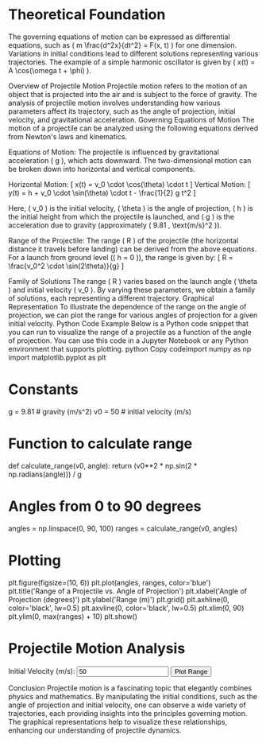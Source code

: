 # Theoretical Foundation

The governing equations of motion can be expressed as differential equations, such as \( m \frac{d^2x}{dt^2} = F(x, t) \) for one dimension. Variations in initial conditions lead to different solutions representing various trajectories. The example of a simple harmonic oscillator is given by \( x(t) = A \cos(\omega t + \phi) \).

Overview of Projectile Motion
Projectile motion refers to the motion of an object that is projected into the air and is subject to the force of gravity. The analysis of projectile motion involves understanding how various parameters affect its trajectory, such as the angle of projection, initial velocity, and gravitational acceleration.
Governing Equations of Motion
The motion of a projectile can be analyzed using the following equations derived from Newton's laws and kinematics.

Equations of Motion:
The projectile is influenced by gravitational acceleration ( g ), which acts downward. The two-dimensional motion can be broken down into horizontal and vertical components.

Horizontal Motion:
[
x(t) = v_0 \cdot \cos(\theta) \cdot t
]
Vertical Motion:
[
y(t) = h + v_0 \cdot \sin(\theta) \cdot t - \frac{1}{2} g t^2
]

Here, ( v_0 ) is the initial velocity, ( \theta ) is the angle of projection, ( h ) is the initial height from which the projectile is launched, and ( g ) is the acceleration due to gravity (approximately ( 9.81 , \text{m/s}^2 )).

Range of the Projectile:
The range ( R ) of the projectile (the horizontal distance it travels before landing) can be derived from the above equations. For a launch from ground level (( h = 0 )), the range is given by:
[
R = \frac{v_0^2 \cdot \sin(2\theta)}{g}
]


Family of Solutions
The range ( R ) varies based on the launch angle ( \theta ) and initial velocity ( v_0 ). By varying these parameters, we obtain a family of solutions, each representing a different trajectory.
Graphical Representation
To illustrate the dependence of the range on the angle of projection, we can plot the range for various angles of projection for a given initial velocity.
Python Code Example
Below is a Python code snippet that you can run to visualize the range of a projectile as a function of the angle of projection. You can use this code in a Jupyter Notebook or any Python environment that supports plotting.
python  Copy codeimport numpy as np
import matplotlib.pyplot as plt

# Constants
g = 9.81  # gravity (m/s^2)
v0 = 50   # initial velocity (m/s)

# Function to calculate range
def calculate_range(v0, angle):
    return (v0**2 * np.sin(2 * np.radians(angle))) / g

# Angles from 0 to 90 degrees
angles = np.linspace(0, 90, 100)
ranges = calculate_range(v0, angles)

# Plotting
plt.figure(figsize=(10, 6))
plt.plot(angles, ranges, color='blue')
plt.title('Range of a Projectile vs. Angle of Projection')
plt.xlabel('Angle of Projection (degrees)')
plt.ylabel('Range (m)')
plt.grid()
plt.axhline(0, color='black', lw=0.5)
plt.axvline(0, color='black', lw=0.5)
plt.xlim(0, 90)
plt.ylim(0, max(ranges) + 10)
plt.show()

<div class="container">
    <h1>Projectile Motion Analysis</h1>
    <label for="initialVelocity">Initial Velocity (m/s):</label>
    <input type="number" id="initialVelocity" value="50">
    <button onclick="plotProjectileMotion()">Plot Range</button>
    <canvas id="motionCanvas" width="800" height="400"></canvas>
</div>

<script>
function calculateRange(v0, angle) {
    const g = 9.81; // acceleration due to gravity (m/s^2)
    return (v0 ** 2 * Math.sin(2 * angle * Math.PI / 180)) / g;
}

function plotProjectileMotion() {
    const initialVelocity = parseFloat(document.getElementById("initialVelocity").value);
    const canvas = document.getElementById("motionCanvas");
    const ctx = canvas.getContext("2d");
    
    // Clear the canvas
    ctx.clearRect(0, 0, canvas.width, canvas.height);
    ctx.beginPath();
    
    const angles = Array.from({length: 91}, (_, i) => i); // angles from 0 to 90
    const ranges = angles.map(angle => calculateRange(initialVelocity, angle));

    // Plotting
    ctx.moveTo(50, canvas.height - 50); // move to the starting point
    angles.forEach((angle, index) => {
        const x = angle * (canvas.width - 100) / 90 + 50; // Scale x to canvas width
        const y = canvas.height - (ranges[index] * (canvas.height - 100) / Math.max(...ranges)); // Scale y to canvas height
        ctx.lineTo(x, y);
    });

    ctx.strokeStyle = "blue";
    ctx.stroke();
    
    // Axes
    ctx.beginPath();
    ctx.moveTo(50, 350);
    ctx.lineTo(50, 50);
    ctx.lineTo(750, 350);
    ctx.stroke();
    
    // Labels
    ctx.fillStyle = "black";
    ctx.fillText("Angle of Projection (degrees)", 350, 380);
    ctx.fillText("Range (m)", 10, 20);
}
</script>

Conclusion
Projectile motion is a fascinating topic that elegantly combines physics and mathematics. By manipulating the initial conditions, such as the angle of projection and initial velocity, one can observe a wide variety of trajectories, each providing insights into the principles governing motion. The graphical representations help to visualize these relationships, enhancing our understanding of projectile dynamics.
